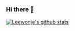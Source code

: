 ### Hi there 👋

[![Leewonje's github stats](https://github-readme-stats.vercel.app/api?username=leewonje418)](https://github.com/anuraghazra/github-readme-stats)
